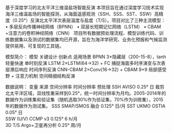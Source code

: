 基于深度学习的北太平洋三维温盐场智能反演
本项目旨在通过深度学习技术实现海洋三维温盐场的智能探测，从海面遥感观测（SSH、SSS、SST、SSW）高精度（0.25°）反演北太平洋次表层温度与盐度（T/S）。项目对比了三种主流模型：
• 多层反向传播神经网络（BPNN）
• 双层长短期记忆网络（LSTM）
• CBAM +注意力的卷积神经网络（CNN）
项目所有数据预处理流程、模型训练代码、训练数据集以及测试的数据集均已开源，旨在为海洋学研究、业务化预报和气候监测提供易用、可复现的工具链。

模型简介：
模型	关键设计	创新点	适用场景
BPNN	3×隐藏层（200-15-8），tanh	轻量快速	单时刻反演
LSTM	2×LSTM(64→32) + FC	捕捉海面多时序演变与次表层滞后响应	时间序列反演
CNN-CBAM	2×Conv(16→32) + CBAM	9×9 局部感受野 + 注意力机制	空间精细结构反演

数据说明：
变量	来源	空间分辨率	时间分辨率	预处理
SSH	AVISO	0.25°	日	裁剪北太平洋区域，双线性重采样到0.25°，统一时间分辨率为月均。2005-2014年的数据作为训练集和验证集（随机选取30%作为验证集，70%作为训练集），2015年的数据作为测试集。
SSS	SMAP/SMOS 融合	0.125°	日/月	
SST	UKMO OSTIA	0.05°	日	
SSW (U/V)	CCMP v3	0.125°	6 h/月	
3D T/S	Argo+卫星再分析	0.25°	周/月	

